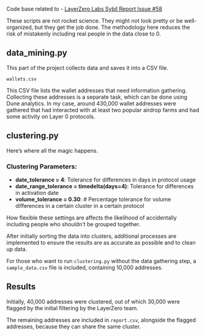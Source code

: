 Code base related to - [LayerZero Labs Sybil Report Issue #58](https://github.com/LayerZero-Labs/sybil-report/issues/58)

These scripts are not rocket science. They might not look pretty or be well-organized, but they get the job done. The methodology here reduces the risk of mistakenly including real people in the data close to 0.

## data_mining.py

This part of the project collects data and saves it into a CSV file.

`wallets.csv`

This CSV file lists the wallet addresses that need information gathering. Collecting these addresses is a separate task, which can be done using Dune analytics. In my case, around 430,000 wallet addresses were gathered that had interacted with at least two popular airdrop farms and had some activity on Layer 0 protocols.

## clustering.py

Here’s where all the magic happens.

### Clustering Parameters:

- **date_tolerance = 4**: Tolerance for differences in days in protocol usage
- **date_range_tolerance = timedelta(days=4)**: Tolerance for differences in activation date
- **volume_tolerance = 0.30**: # Percentage tolerance for volume differences in a certain cluster in a certain protocol

How flexible these settings are affects the likelihood of accidentally including people who shouldn't be grouped together.

After initially sorting the data into clusters, additional processes are implemented to ensure the results are as accurate as possible and to clean up data. 

For those who want to run `clustering.py` without the data gathering step, a `sample_data.csv` file is included, containing 10,000 addresses.

## Results

Initially, 40,000 addresses were clustered, out of which 30,000 were flagged by the initial filtering by the LayerZero team.

The remaining addresses are included in `report.csv`, alongside the flagged addresses, because they can share the same cluster.
